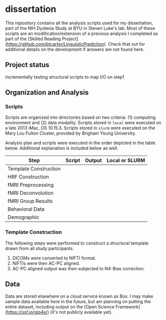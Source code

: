 # dissertation

This repository contains all the analysis scripts used for my dissertation, part of the NIH Dyslexia Study at BYU in Steven Luke's lab. Most of these scripts are an modification/extension of a previous analysis I completed as part of the [Skilled Reading Project] (https://github.com/btcarter/LinguisticPrediction). Check that out for additional details on the development if answers are not found here.

## Project status

incrementally testing structural scripts to map I/O on step1






## Organization and Analysis

### Scripts
Scripts are organized into directories based on two criteria: (1) computing environment and (2) data modality. Scripts stored in `local` were executed on a late 2013 iMac, OS 10.15.3. Scripts stored in `slurm` were executed on the Mary Lou Fulton Cluster, provided by Brigham Young University.

Analysis plan and scripts were executed in the order depicted in the table below. Additional explanation is included below as well.

| Step | Script | Output | Local or SLURM |
|------|--------|--------|----------------|
| Template Construction |
| HRF Construction |
| fMRI Preprocessing |
| fMRI Deconvolution |
| fMRI Group Results |
| Behavioral Data |
| Demographic |

### Template Construction

The following steps were performed to construct a structural template drawn from all study participants.

1. DICOMs were converted to NIFTI format.
2. NIFTIs were then AC-PC aligned.
3. AC-PC aligned output was then subjected to N4-Bias correction.

## Data

Data are stored elsewhere on a cloud service known as Box. I may make sample data available here in the future, but am planning on putting the entire dataset, including output on the [Open Science Framework] (https://osf.io/gjp4e/) (it's not publicly available yet).
